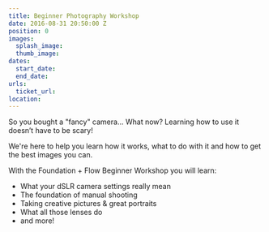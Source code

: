```yaml
---
title: Beginner Photography Workshop
date: 2016-08-31 20:50:00 Z
position: 0
images:
  splash_image: 
  thumb_image: 
dates:
  start_date: 
  end_date: 
urls:
  ticket_url: 
location: 
---
```


So you bought a "fancy" camera... What now? Learning how to use it doesn’t have to be scary! 

We're here to help you learn how it works, what to do with it and how to get the best images you can.

With the Foundation + Flow Beginner Workshop you will learn:
- What your dSLR camera settings really mean
- The foundation of manual shooting
- Taking creative pictures & great portraits
- What all those lenses do
- and more!